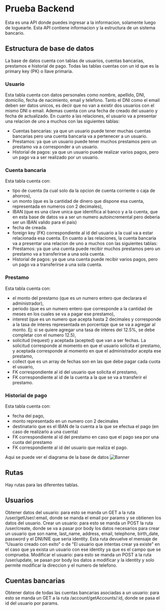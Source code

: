 # Prueba Backend

Esta es una API donde puedes ingresar a la informacion, solamente luego de loguearte.
Esta API contiene informacion y la estructura de un sistema bancario.

## Estructura de base de datos

La base de datos cuenta con tablas de usuarios, cuentas bancarias, prestamos e historial de pago.
Todas las tablas cuentas con un id que es la primary key (PK) o llave primaria.

### Usuario

Esta tabla cuenta con datos personales como nombre, apellido, DNI, domicilio, fecha de nacimiento, email y telefono.
Tanto el DNI como el email deben ser datos unicos, es decir que no van a existir dos usuarios con el mismo DNI o email.
Ademas cuenta con una fecha de creado del usuario y fecha de actualizado.
En cuanto a las relaciones, el usuario va a presentar una relacion de uno a muchos con las siguientes tablas:
- Cuentas bancarias: ya que un usuario puede tener muchas cuentas bancarias pero una cuenta bancaria va a pertenecer a un usuario.
- Prestamos: ya que un usuario puede tener muchos prestamos pero un prestamo va a corresponder a un usuario.
- Historial de pagos: ya que un usuario puede realizar varios pagos, pero un pago va a ser realizado por un usuario.

### Cuenta bancaria

Esta tabla cuenta con:
- tipo de cuenta (la cual solo da la opcion de cuenta corriente o caja de ahorros), 
- un monto (que es la cantidad de dinero que dispone esa cuenta, representada en numeros con 2 decimales), 
- IBAN (que es una clave unica que identifica al banco y a la cuenta, que en esta base de datos va a ser un numero autoincremental pero deberia ser un IBAN valido para el pais)
- fecha de creada.
- foreign key (FK) correspondiente al id del usuario a la cual va a estar relacionada esa cuenta.
En cuanto a las relaciones, la cuenta bancaria va a presentar una relacion de uno a muchos con las siguientes tablas:
- Prestamos: ya que una cuenta puede recibir muchos prestamos pero un prestamo va a transferirse a una sola cuenta.
- Historial de pagos: ya que una cuenta puede recibir varios pagos, pero un pago va a transferirse a una sola cuenta.

### Prestamo

Esta tabla cuenta con:
- el monto del prestamo (que es un numero entero que declarara el administrador), 
- periodo (que es un numero entero que corresponde a la cantidad de meses en los cuales se va a pagar ese prestamo), 
- interest (que es un numero que acepta hasta 2 decimales y corresponde a la tasa de interes representada en porcentaje que se va a agregar al monto. Ej: si se quiere agregar una tasa de interes del 12.5%, se debe completar con el numero 12.5),
- solicitud (request) y aceptada (acepted) que van a ser fechas. La solicitud corresponde al momento en que el usuario solicita el prestamo, y aceptada corresponde al momento en que el administrador acepta ese prestamo,
- collect que es un array de fechas son en las que debe pagar cada cuota el usuario,
- FK correspondiente al id del usuario que solicita el prestamo,
- FK correspondiente al id de la cuenta a la que se va a transferir el prestamo.

### Historial de pago

Esta tabla cuenta con:
- fecha del pago,
- monto representado en un numero con 2 decimales
- destinatario que es el IBAN de la cuenta a la que se efectua el pago (en caso de realizarlo a una cuenta)
- FK correspondiente al id del prestamo en caso que el pago sea por una cuota del prestamo
- FK correspondiente al id del usuario que realiza el pago.

Aqui se puede ver el diagrama de la base de datos
![Banner](/homebanking-back/images/Diagrama%20base%20de%20datos.drawio.png)

## Rutas

Hay rutas para las diferentes tablas.

## Usuarios

Obtener datos del usuario: para esto se manda un GET a la ruta /user/getUser/:email, donde se manda el email por params y se obtienen los datos del usuario.
Crear un usuario: para esto se manda un POST la ruta /user/create, donde se va a pasar por body los datos necesarios para crear un usuario que son name, last_name, address, email, telephone, birth_date, password y el DNI/NIE que seria identity.
Esta ruta devuelve el mensaje de "Usuario creado con exito" o de "El usuario que intentas crear ya existe" en el caso que ya exista un usuario con ese identity ya que es el campo que se comprueba.
Modificar el usuario: para esto se manda un POST a la ruta /user/update, se pasan por body los datos a modificar y la identity y solo permite modificar la direccion y el numero de telefono.

## Cuentas bancarias

Obtener datos de todas las cuentas bancarias asociadas a un usuario: para esto se manda un GET a la ruta /account/getAccounts/:id, donde se pasa el id del usuario por params.
